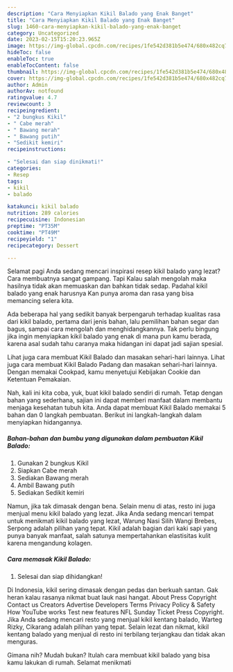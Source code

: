 ```yaml
---
description: "Cara Menyiapkan Kikil Balado yang Enak Banget"
title: "Cara Menyiapkan Kikil Balado yang Enak Banget"
slug: 1460-cara-menyiapkan-kikil-balado-yang-enak-banget
category: Uncategorized
date: 2023-02-15T15:20:23.965Z
image: https://img-global.cpcdn.com/recipes/1fe542d381b5e474/680x482cq70/kikil-balado-foto-resep-utama.jpg
hideToc: false
enableToc: true
enableTocContent: false
thumbnail: https://img-global.cpcdn.com/recipes/1fe542d381b5e474/680x482cq70/kikil-balado-foto-resep-utama.jpg
cover: https://img-global.cpcdn.com/recipes/1fe542d381b5e474/680x482cq70/kikil-balado-foto-resep-utama.jpg
author: Admin
authorAv: notfound
ratingvalue: 4.7
reviewcount: 3
recipeingredient:
- "2 bungkus Kikil"
- " Cabe merah"
- " Bawang merah"
- " Bawang putih"
- "Sedikit kemiri"
recipeinstructions:

- "Selesai dan siap dinikmati!"
categories:
- Resep
tags:
- kikil
- balado

katakunci: kikil balado 
nutrition: 289 calories
recipecuisine: Indonesian
preptime: "PT35M"
cooktime: "PT49M"
recipeyield: "1"
recipecategory: Dessert

---
```



Selamat pagi Anda sedang mencari inspirasi resep kikil balado yang lezat? Cara membuatnya sangat gampang. Tapi Kalau salah mengolah maka hasilnya tidak akan memuaskan dan bahkan tidak sedap. Padahal kikil balado yang enak harusnya Kan punya aroma dan rasa yang bisa memancing selera kita.


Ada beberapa hal yang sedikit banyak berpengaruh terhadap kualitas rasa dari kikil balado, pertama dari jenis bahan, lalu pemilihan bahan segar dan bagus, sampai cara mengolah dan menghidangkannya. Tak perlu bingung jika ingin menyiapkan kikil balado yang enak di mana pun kamu berada, karena asal sudah tahu caranya maka hidangan ini dapat jadi sajian spesial.

Lihat juga cara membuat Kikil Balado dan masakan sehari-hari lainnya. Lihat juga cara membuat Kikil Balado Padang dan masakan sehari-hari lainnya. Dengan memakai Cookpad, kamu menyetujui Kebijakan Cookie dan Ketentuan Pemakaian.


Nah, kali ini kita coba, yuk, buat kikil balado sendiri di rumah. Tetap dengan bahan yang sederhana, sajian ini dapat memberi manfaat dalam membantu menjaga kesehatan tubuh kita. Anda dapat membuat Kikil Balado memakai 5 bahan dan 0 langkah pembuatan. Berikut ini langkah-langkah dalam menyiapkan hidangannya.

<!--inarticleads1-->

##### Bahan-bahan dan bumbu yang digunakan dalam pembuatan Kikil Balado:

1. Gunakan 2 bungkus Kikil
1. Siapkan  Cabe merah
1. Sediakan  Bawang merah
1. Ambil  Bawang putih
1. Sediakan Sedikit kemiri


Namun, jika tak dimasak dengan bena. Selain menu di atas, resto ini juga menjual menu kikil balado yang lezat. Jika Anda sedang mencari tempat untuk menikmati kikil balado yang lezat, Warung Nasi Silih Wangi Brebes, Serpong adalah pilihan yang tepat. Kikil adalah bagian dari kaki sapi yang punya banyak manfaat, salah satunya mempertahankan elastisitas kulit karena mengandung kolagen. 

<!--inarticleads2-->

##### Cara memasak Kikil Balado:


1. Selesai dan siap dihidangkan!

Di Indonesia, kikil sering dimasak dengan pedas dan berkuah santan. Gak heran kalau rasanya nikmat buat lauk nasi hangat. About Press Copyright Contact us Creators Advertise Developers Terms Privacy Policy &amp; Safety How YouTube works Test new features NFL Sunday Ticket Press Copyright. Jika Anda sedang mencari resto yang menjual kikil kentang balado, Warteg Rizky, Cikarang adalah pilihan yang tepat. Selain lezat dan nikmat, kikil kentang balado yang menjual di resto ini terbilang terjangkau dan tidak akan menguras. 

Gimana nih? Mudah bukan? Itulah cara membuat kikil balado yang bisa kamu lakukan di rumah. Selamat menikmati
